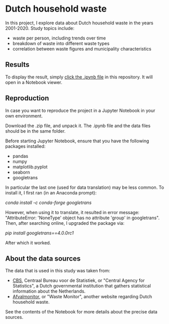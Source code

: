 # Dutch household waste

In this project, I explore data about Dutch household waste in the years 2001-2020. Study topics include:
* waste per person, including trends over time
* breakdown of waste into different waste types
* correlation between waste figures and municipality characteristics

## Results

To display the result, simply [click the .ipynb file](https://github.com/jasperquak/dutch_household_waste/blob/main/DutchHouseholdWaste.ipynb) in this repository. It will open in a Notebook viewer.

## Reproduction

In case you want to reproduce the project in a Jupyter Notebook in your own environment.

Download the .zip file, and unpack it. The .ipynb file and the data files should be in the same folder.

Before starting Jupyter Notebook, ensure that you have the following packages installed:
* pandas
* numpy
* matplotlib.pyplot
* seaborn
* googletrans

In particular the last one (used for data translation) may be less common. To install it, I first ran (in an Anaconda prompt):

*conda install -c conda-forge googletrans*

However, when using it to translate, it resulted in error message: "AttributeError: 'NoneType' object has no attribute 'group' in googletrans". Then, after searching online, I upgraded the package via:

*pip install googletrans==4.0.0rc1*

After which it worked.

## About the data sources

The data that is used in this study was taken from:
* [CBS](https://www.cbs.nl/), Centraal Bureau voor de Statistiek, or "Central Agency for Statistics", a Dutch governmental institution that gathers statistical information about the Netherlands.
* [Afvalmonitor](https://afvalmonitor.databank.nl/), or "Waste Monitor", another website regarding Dutch household waste.

See the contents of the Notebook for more details about the precise data sources.


